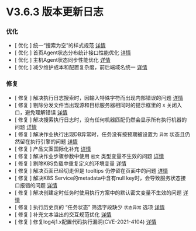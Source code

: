 # V3.6.3 版本更新日志




### 优化
- [ 优化 ] 统一“搜索为空”的样式规范 [详情](http://github.com/Tencent/bk-job/issues/1767)
- [ 优化 ] 首页Agent状态分布统计接口性能优化 [详情](http://github.com/Tencent/bk-job/issues/745)
- [ 优化 ] 主机Agent状态同步性能优化 [详情](http://github.com/Tencent/bk-job/issues/1403)
- [ 优化 ] 减少维护成本和配置复杂度，前后端域名统一 [详情](http://github.com/Tencent/bk-job/issues/744)

### 修复
- [ 修复 ] 解决执行日志搜索时，因输入特殊字符而出现内部错误的问题 [详情](http://github.com/Tencent/bk-job/issues/1741)
- [ 修复 ] 剔除分发文件当出现源和目标服务器相同时的提示框里的 `X` 关闭入口，避免理解错误 [详情](http://github.com/Tencent/bk-job/issues/1877)
- [ 修复 ] 解决搜索执行日志时，没有任何机器匹配仍然会显示所有执行机器的问题 [详情](http://github.com/Tencent/bk-job/issues/1874)
- [ 修复 ] 解决作业执行出现DB异常时，任务没有按预期被设置为 `异常` 状态且仍然留在执行引擎的问题 [详情](http://github.com/Tencent/bk-job/issues/1840)
- [ 修复 ] 产品文案国际化补充 [详情](http://github.com/Tencent/bk-job/issues/1837)
- [ 修复 ] 解决作业步骤参数中使用 `密文` 类型变量不生效的问题 [详情](http://github.com/Tencent/bk-job/issues/1853)
- [ 修复 ] 剔除K8S负载中重复定义的环境变量 [详情](http://github.com/Tencent/bk-job/issues/1828)
- [ 修复 ] 解决页面已经切走但是 tooltips 仍停留在页面中的问题 [详情](http://github.com/Tencent/bk-job/issues/1807)
- [ 修复 ] 解决K8S Service的metadata中含有null key时，会导致服务状态接口报错的问题 [详情](http://github.com/Tencent/bk-job/issues/1694)
- [ 修复 ] 解决创建定时任务时使用执行方案中的默认密文变量不生效的问题 [详情](http://github.com/Tencent/bk-job/issues/1764)
- [ 修复 ] 执行历史页的 “任务状态” 筛选字段缺少 `状态异常` 选项 [详情](http://github.com/Tencent/bk-job/issues/1763)
- [ 修复 ] 补充文本溢出的交互规范优化 [详情](http://github.com/Tencent/bk-job/issues/1766)
- [ 修复 ] 修复log4j1.x配置代码执行漏洞(CVE-2021-4104) [详情](http://github.com/Tencent/bk-job/issues/1756)